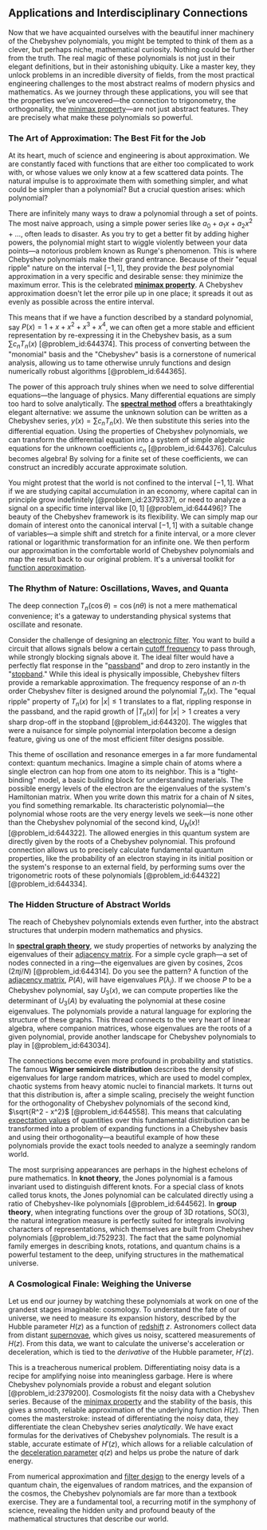 ## Applications and Interdisciplinary Connections

Now that we have acquainted ourselves with the beautiful inner machinery of the Chebyshev polynomials, you might be tempted to think of them as a clever, but perhaps niche, mathematical curiosity. Nothing could be further from the truth. The real magic of these polynomials is not just in their elegant definitions, but in their astonishing ubiquity. Like a master key, they unlock problems in an incredible diversity of fields, from the most practical engineering challenges to the most abstract realms of modern physics and mathematics. As we journey through these applications, you will see that the properties we’ve uncovered—the connection to trigonometry, the orthogonality, the [minimax property](@article_id:172816)—are not just abstract features. They are precisely what make these polynomials so powerful.

### The Art of Approximation: The Best Fit for the Job

At its heart, much of science and engineering is about approximation. We are constantly faced with functions that are either too complicated to work with, or whose values we only know at a few scattered data points. The natural impulse is to approximate them with something simpler, and what could be simpler than a polynomial? But a crucial question arises: which polynomial?

There are infinitely many ways to draw a polynomial through a set of points. The most naive approach, using a simple power series like $a_0 + a_1x + a_2x^2 + \dots$, often leads to disaster. As you try to get a better fit by adding higher powers, the polynomial might start to wiggle violently between your data points—a notorious problem known as Runge's phenomenon. This is where Chebyshev polynomials make their grand entrance. Because of their "equal ripple" nature on the interval $[-1, 1]$, they provide the *best* polynomial approximation in a very specific and desirable sense: they minimize the maximum error. This is the celebrated **[minimax property](@article_id:172816)**. A Chebyshev approximation doesn't let the error pile up in one place; it spreads it out as evenly as possible across the entire interval.

This means that if we have a function described by a standard polynomial, say $P(x) = 1 + x + x^2 + x^3 + x^4$, we can often get a more stable and efficient representation by re-expressing it in the Chebyshev basis, as a sum $\sum c_n T_n(x)$ [@problem_id:644374]. This process of converting between the "monomial" basis and the "Chebyshev" basis is a cornerstone of numerical analysis, allowing us to tame otherwise unruly functions and design numerically robust algorithms [@problem_id:644365].

The power of this approach truly shines when we need to solve differential equations—the language of physics. Many differential equations are simply too hard to solve analytically. The **[spectral method](@article_id:139607)** offers a breathtakingly elegant alternative: we assume the unknown solution can be written as a Chebyshev series, $y(x) = \sum c_n T_n(x)$. We then substitute this series into the differential equation. Using the properties of Chebyshev polynomials, we can transform the differential equation into a system of simple algebraic equations for the unknown coefficients $c_n$ [@problem_id:644376]. Calculus becomes algebra! By solving for a finite set of these coefficients, we can construct an incredibly accurate approximate solution.

You might protest that the world is not confined to the interval $[-1, 1]$. What if we are studying capital accumulation in an economy, where capital can in principle grow indefinitely [@problem_id:2379337], or need to analyze a signal on a specific time interval like $[0, 1]$ [@problem_id:644496]? The beauty of the Chebyshev framework is its flexibility. We can simply map our domain of interest onto the canonical interval $[-1, 1]$ with a suitable change of variables—a simple shift and stretch for a finite interval, or a more clever rational or logarithmic transformation for an infinite one. We then perform our approximation in the comfortable world of Chebyshev polynomials and map the result back to our original problem. It's a universal toolkit for [function approximation](@article_id:140835).

### The Rhythm of Nature: Oscillations, Waves, and Quanta

The deep connection $T_n(\cos\theta) = \cos(n\theta)$ is not a mere mathematical convenience; it's a gateway to understanding physical systems that oscillate and resonate.

Consider the challenge of designing an [electronic filter](@article_id:275597). You want to build a circuit that allows signals below a certain [cutoff frequency](@article_id:275889) to pass through, while strongly blocking signals above it. The ideal filter would have a perfectly flat response in the "[passband](@article_id:276413)" and drop to zero instantly in the "[stopband](@article_id:262154)." While this ideal is physically impossible, Chebyshev filters provide a remarkable approximation. The frequency response of an $n$-th order Chebyshev filter is designed around the polynomial $T_n(x)$. The "equal ripple" property of $T_n(x)$ for $|x| \le 1$ translates to a flat, rippling response in the passband, and the rapid growth of $|T_n(x)|$ for $|x| > 1$ creates a very sharp drop-off in the stopband [@problem_id:644320]. The wiggles that were a nuisance for simple polynomial interpolation become a design feature, giving us one of the most efficient filter designs possible.

This theme of oscillation and resonance emerges in a far more fundamental context: quantum mechanics. Imagine a simple chain of atoms where a single electron can hop from one atom to its neighbor. This is a "tight-binding" model, a basic building block for understanding materials. The possible energy levels of the electron are the eigenvalues of the system's Hamiltonian matrix. When you write down this matrix for a chain of $N$ sites, you find something remarkable. Its characteristic polynomial—the polynomial whose roots are the very energy levels we seek—is none other than the Chebyshev polynomial of the second kind, $U_N(x)$! [@problem_id:644322]. The allowed energies in this quantum system are directly given by the roots of a Chebyshev polynomial. This profound connection allows us to precisely calculate fundamental quantum properties, like the probability of an electron staying in its initial position or the system's response to an external field, by performing sums over the trigonometric roots of these polynomials [@problem_id:644322] [@problem_id:644334].

### The Hidden Structure of Abstract Worlds

The reach of Chebyshev polynomials extends even further, into the abstract structures that underpin modern mathematics and physics.

In **[spectral graph theory](@article_id:149904)**, we study properties of networks by analyzing the eigenvalues of their [adjacency matrix](@article_id:150516). For a simple cycle graph—a set of nodes connected in a ring—the eigenvalues are given by cosines, $2\cos(2\pi j/N)$ [@problem_id:644314]. Do you see the pattern? A function of the [adjacency matrix](@article_id:150516), $P(A)$, will have eigenvalues $P(\lambda_j)$. If we choose $P$ to be a Chebyshev polynomial, say $U_3(x)$, we can compute properties like the determinant of $U_3(A)$ by evaluating the polynomial at these cosine eigenvalues. The polynomials provide a natural language for exploring the structure of these graphs. This thread connects to the very heart of linear algebra, where companion matrices, whose eigenvalues are the roots of a given polynomial, provide another landscape for Chebyshev polynomials to play in [@problem_id:643034].

The connections become even more profound in probability and statistics. The famous **Wigner semicircle distribution** describes the density of eigenvalues for large random matrices, which are used to model complex, chaotic systems from heavy atomic nuclei to financial markets. It turns out that this distribution is, after a simple scaling, precisely the weight function for the orthogonality of Chebyshev polynomials of the second kind, $\sqrt{R^2 - x^2}$ [@problem_id:644558]. This means that calculating [expectation values](@article_id:152714) of quantities over this fundamental distribution can be transformed into a problem of expanding functions in a Chebyshev basis and using their orthogonality—a beautiful example of how these polynomials provide the exact tools needed to analyze a seemingly random world.

The most surprising appearances are perhaps in the highest echelons of pure mathematics. In **knot theory**, the Jones polynomial is a famous invariant used to distinguish different knots. For a special class of knots called torus knots, the Jones polynomial can be calculated directly using a ratio of Chebyshev-like polynomials [@problem_id:644562]. In **group theory**, when integrating functions over the group of 3D rotations, SO(3), the natural integration measure is perfectly suited for integrals involving characters of representations, which themselves are built from Chebyshev polynomials [@problem_id:752923]. The fact that the same polynomial family emerges in describing knots, rotations, and quantum chains is a powerful testament to the deep, unifying structures in the mathematical universe.

### A Cosmological Finale: Weighing the Universe

Let us end our journey by watching these polynomials at work on one of the grandest stages imaginable: cosmology. To understand the fate of our universe, we need to measure its expansion history, described by the Hubble parameter $H(z)$ as a function of [redshift](@article_id:159451) $z$. Astronomers collect data from distant [supernovae](@article_id:161279), which gives us noisy, scattered measurements of $H(z)$. From this data, we want to calculate the universe's acceleration or deceleration, which is tied to the *derivative* of the Hubble parameter, $H'(z)$.

This is a treacherous numerical problem. Differentiating noisy data is a recipe for amplifying noise into meaningless garbage. Here is where Chebyshev polynomials provide a robust and elegant solution [@problem_id:2379200]. Cosmologists fit the noisy data with a Chebyshev series. Because of the [minimax property](@article_id:172816) and the stability of the basis, this gives a smooth, reliable approximation of the underlying function $H(z)$. Then comes the masterstroke: instead of differentiating the noisy data, they differentiate the clean Chebyshev series *analytically*. We have exact formulas for the derivatives of Chebyshev polynomials. The result is a stable, accurate estimate of $H'(z)$, which allows for a reliable calculation of the [deceleration parameter](@article_id:157808) $q(z)$ and helps us probe the nature of dark energy.

From numerical approximation and [filter design](@article_id:265869) to the energy levels of a quantum chain, the eigenvalues of random matrices, and the expansion of the cosmos, the Chebyshev polynomials are far more than a textbook exercise. They are a fundamental tool, a recurring motif in the symphony of science, revealing the hidden unity and profound beauty of the mathematical structures that describe our world.